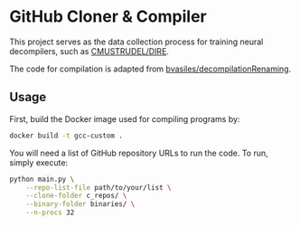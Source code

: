 # GitHub Cloner & Compiler

This project serves as the data collection process for training neural decompilers, such as
[CMUSTRUDEL/DIRE](https://github.com/CMUSTRUDEL/DIRE).

The code for compilation is adapted from
[bvasiles/decompilationRenaming](https://github.com/bvasiles/decompilationRenaming).

## Usage

First, build the Docker image used for compiling programs by:
```bash
docker build -t gcc-custom .
```

You will need a list of GitHub repository URLs to run the code. To run, simply execute:
```bash
python main.py \
    --repo-list-file path/to/your/list \
    --clone-folder c_repos/ \
    --binary-folder binaries/ \
    --n-procs 32
```
